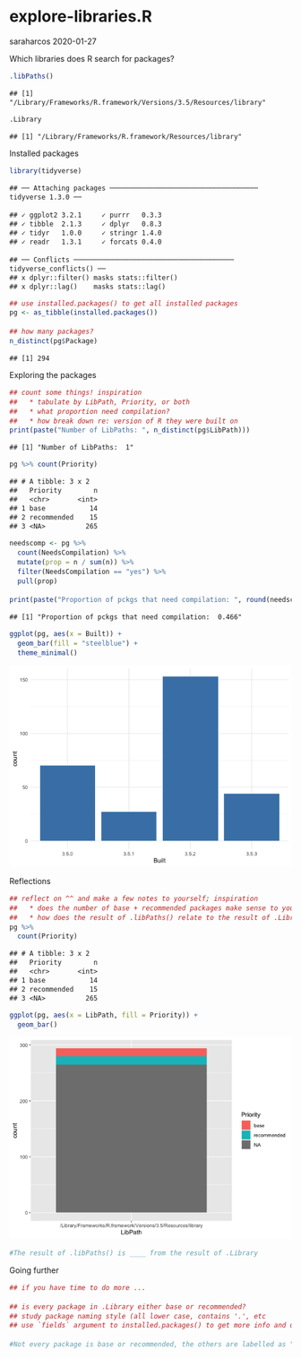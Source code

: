 explore-libraries.R
================
saraharcos
2020-01-27

Which libraries does R search for
    packages?

``` r
.libPaths()
```

    ## [1] "/Library/Frameworks/R.framework/Versions/3.5/Resources/library"

``` r
.Library
```

    ## [1] "/Library/Frameworks/R.framework/Resources/library"

Installed
    packages

``` r
library(tidyverse)
```

    ## ── Attaching packages ───────────────────────────────────── tidyverse 1.3.0 ──

    ## ✓ ggplot2 3.2.1     ✓ purrr   0.3.3
    ## ✓ tibble  2.1.3     ✓ dplyr   0.8.3
    ## ✓ tidyr   1.0.0     ✓ stringr 1.4.0
    ## ✓ readr   1.3.1     ✓ forcats 0.4.0

    ## ── Conflicts ──────────────────────────────────────── tidyverse_conflicts() ──
    ## x dplyr::filter() masks stats::filter()
    ## x dplyr::lag()    masks stats::lag()

``` r
## use installed.packages() to get all installed packages
pg <- as_tibble(installed.packages())

## how many packages?
n_distinct(pg$Package)
```

    ## [1] 294

Exploring the packages

``` r
## count some things! inspiration
##   * tabulate by LibPath, Priority, or both
##   * what proportion need compilation?
##   * how break down re: version of R they were built on
print(paste("Number of LibPaths: ", n_distinct(pg$LibPath)))
```

    ## [1] "Number of LibPaths:  1"

``` r
pg %>% count(Priority)
```

    ## # A tibble: 3 x 2
    ##   Priority        n
    ##   <chr>       <int>
    ## 1 base           14
    ## 2 recommended    15
    ## 3 <NA>          265

``` r
needscomp <- pg %>% 
  count(NeedsCompilation) %>% 
  mutate(prop = n / sum(n)) %>%
  filter(NeedsCompilation == "yes") %>%
  pull(prop)

print(paste("Proportion of pckgs that need compilation: ", round(needscomp, 3)))
```

    ## [1] "Proportion of pckgs that need compilation:  0.466"

``` r
ggplot(pg, aes(x = Built)) +
  geom_bar(fill = "steelblue") +
  theme_minimal()
```

![](explore-libraries_files/figure-gfm/unnamed-chunk-3-1.png)<!-- -->

Reflections

``` r
## reflect on ^^ and make a few notes to yourself; inspiration
##   * does the number of base + recommended packages make sense to you?
##   * how does the result of .libPaths() relate to the result of .Library?
pg %>%
  count(Priority)
```

    ## # A tibble: 3 x 2
    ##   Priority        n
    ##   <chr>       <int>
    ## 1 base           14
    ## 2 recommended    15
    ## 3 <NA>          265

``` r
ggplot(pg, aes(x = LibPath, fill = Priority)) +
  geom_bar()
```

![](explore-libraries_files/figure-gfm/unnamed-chunk-4-1.png)<!-- -->

``` r
#The result of .libPaths() is ____ from the result of .Library
```

Going further

``` r
## if you have time to do more ...

## is every package in .Library either base or recommended?
## study package naming style (all lower case, contains '.', etc
## use `fields` argument to installed.packages() to get more info and use it!

#Not every package is base or recommended, the others are labelled as "NA"
```
